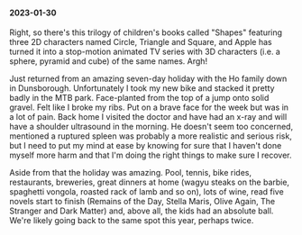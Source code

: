 #### 2023-01-30

Right, so there's this trilogy of children's books called "Shapes" featuring three 2D characters named Circle, Triangle and Square, and Apple has turned it into a stop-motion animated TV series with 3D characters (i.e. a sphere, pyramid and cube) of the same names. Argh!

Just returned from an amazing seven-day holiday with the Ho family down in Dunsborough. Unfortunately I took my new bike and stacked it pretty badly in the MTB park. Face-planted from the top of a jump onto solid gravel. Felt like I broke my ribs. Put on a brave face for the week but was in a lot of pain. Back home I visited the doctor and have had an x-ray and will have a shoulder ultrasound in the morning. He doesn't seem too concerned, mentioned a ruptured spleen was probably a more realistic and serious risk, but I need to put my mind at ease by knowing for sure that I haven't done myself more harm and that I'm doing the right things to make sure I recover.

Aside from that the holiday was amazing. Pool, tennis, bike rides, restaurants, breweries, great dinners at home (wagyu steaks on the barbie, spaghetti vongola, roasted rack of lamb and so on), lots of wine, read five novels start to finish (Remains of the Day, Stella Maris, Olive Again, The Stranger and Dark Matter) and, above all, the kids had an absolute ball. We're likely going back to the same spot this year, perhaps twice.